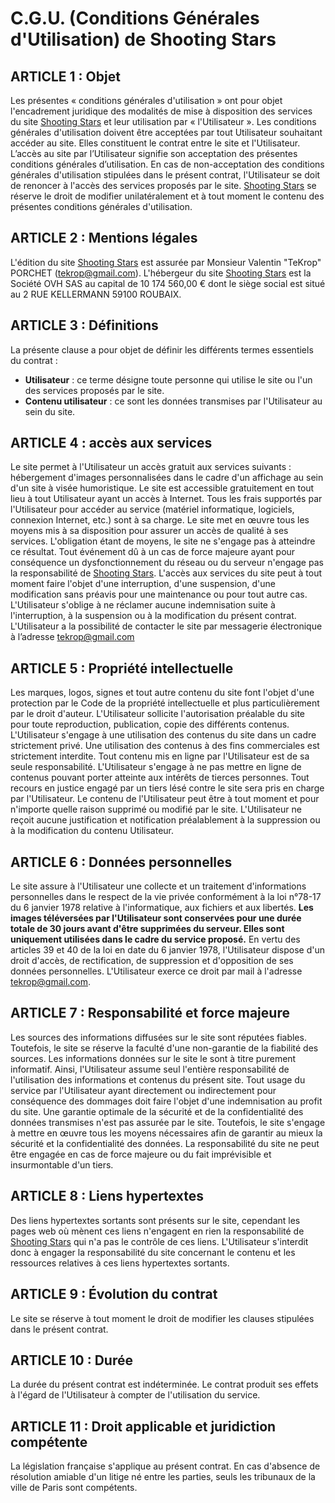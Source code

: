 # C.G.U. (Conditions Générales d'Utilisation) de Shooting Stars

## ARTICLE 1 : Objet

Les présentes « conditions générales d'utilisation » ont pour objet l'encadrement juridique des modalités de mise à disposition des services du site [Shooting Stars](https://shooting-stars.tekrop.fr) et leur utilisation par « l'Utilisateur ».
Les conditions générales d'utilisation doivent être acceptées par tout Utilisateur souhaitant accéder au site. Elles constituent le contrat entre le site et l'Utilisateur. L’accès au site par l’Utilisateur signifie son acceptation des présentes conditions générales d’utilisation.
En cas de non-acceptation des conditions générales d'utilisation stipulées dans le présent contrat, l'Utilisateur se doit de renoncer à l'accès des services proposés par le site.
[Shooting Stars](https://shooting-stars.tekrop.fr) se réserve le droit de modifier unilatéralement et à tout moment le contenu des présentes conditions générales d'utilisation.


## ARTICLE 2 : Mentions légales

L'édition du site [Shooting Stars](https://shooting-stars.tekrop.fr) est assurée par Monsieur Valentin "TeKrop" PORCHET (tekrop@gmail.com).
L'hébergeur du site [Shooting Stars](https://shooting-stars.tekrop.fr) est la Société OVH SAS au capital de 10 174 560,00 € dont le siège social est situé au 2 RUE KELLERMANN 59100 ROUBAIX.


## ARTICLE 3 : Définitions

La présente clause a pour objet de définir les différents termes essentiels du contrat :
* **Utilisateur** : ce terme désigne toute personne qui utilise le site ou l'un des services proposés par le site.
* **Contenu utilisateur** : ce sont les données transmises par l'Utilisateur au sein du site.


## ARTICLE 4 : accès aux services

Le site permet à l'Utilisateur un accès gratuit aux services suivants : hébergement d'images personnalisées dans le cadre d'un affichage au sein d'un site à visée humoristique.
Le site est accessible gratuitement en tout lieu à tout Utilisateur ayant un accès à Internet. Tous les frais supportés par l'Utilisateur pour accéder au service (matériel informatique, logiciels, connexion Internet, etc.) sont à sa charge.
Le site met en œuvre tous les moyens mis à sa disposition pour assurer un accès de qualité à ses services. L'obligation étant de moyens, le site ne s'engage pas à atteindre ce résultat.
Tout événement dû à un cas de force majeure ayant pour conséquence un dysfonctionnement du réseau ou du serveur n'engage pas la responsabilité de [Shooting Stars](https://shooting-stars.tekrop.fr).
L'accès aux services du site peut à tout moment faire l'objet d'une interruption, d'une suspension, d'une modification sans préavis pour une maintenance ou pour tout autre cas. L'Utilisateur s'oblige à ne réclamer aucune indemnisation suite à l'interruption, à la suspension ou à la modification du présent contrat.
L'Utilisateur a la possibilité de contacter le site par messagerie électronique à l’adresse tekrop@gmail.com


## ARTICLE 5 : Propriété intellectuelle
Les marques, logos, signes et tout autre contenu du site font l'objet d'une protection par le Code de la propriété intellectuelle et plus particulièrement par le droit d'auteur.
L'Utilisateur sollicite l'autorisation préalable du site pour toute reproduction, publication, copie des différents contenus.
L'Utilisateur s'engage à une utilisation des contenus du site dans un cadre strictement privé. Une utilisation des contenus à des fins commerciales est strictement interdite.
Tout contenu mis en ligne par l'Utilisateur est de sa seule responsabilité. L'Utilisateur s'engage à ne pas mettre en ligne de contenus pouvant porter atteinte aux intérêts de tierces personnes. Tout recours en justice engagé par un tiers lésé contre le site sera pris en charge par l'Utilisateur.
Le contenu de l'Utilisateur peut être à tout moment et pour n'importe quelle raison supprimé ou modifié par le site. L'Utilisateur ne reçoit aucune justification et notification préalablement à la suppression ou à la modification du contenu Utilisateur.


## ARTICLE 6 : Données personnelles
Le site assure à l'Utilisateur une collecte et un traitement d'informations personnelles dans le respect de la vie privée conformément à la loi n°78-17 du 6 janvier 1978 relative à l'informatique, aux fichiers et aux libertés. **Les images téléversées par l'Utilisateur sont conservées pour une durée totale de 30 jours avant d'être supprimées du serveur. Elles sont uniquement utilisées dans le cadre du service proposé.** En vertu des articles 39 et 40 de la loi en date du 6 janvier 1978, l'Utilisateur dispose d'un droit d'accès, de rectification, de suppression et d'opposition de ses données personnelles. L'Utilisateur exerce ce droit par mail à l'adresse tekrop@gmail.com.


## ARTICLE 7 : Responsabilité et force majeure
Les sources des informations diffusées sur le site sont réputées fiables. Toutefois, le site se réserve la faculté d'une non-garantie de la fiabilité des sources. Les informations données sur le site le sont à titre purement informatif. Ainsi, l'Utilisateur assume seul l'entière responsabilité de l'utilisation des informations et contenus du présent site.
Tout usage du service par l'Utilisateur ayant directement ou indirectement pour conséquence des dommages doit faire l'objet d'une indemnisation au profit du site.
Une garantie optimale de la sécurité et de la confidentialité des données transmises n'est pas assurée par le site. Toutefois, le site s'engage à mettre en œuvre tous les moyens nécessaires afin de garantir au mieux la sécurité et la confidentialité des données.
La responsabilité du site ne peut être engagée en cas de force majeure ou du fait imprévisible et insurmontable d'un tiers.


## ARTICLE 8 : Liens hypertextes
Des liens hypertextes sortants sont présents sur le site, cependant les pages web où mènent ces liens n'engagent en rien la responsabilité de [Shooting Stars](https://shooting-stars.tekrop.fr) qui n'a pas le contrôle de ces liens.
L'Utilisateur s'interdit donc à engager la responsabilité du site concernant le contenu et les ressources relatives à ces liens hypertextes sortants.


## ARTICLE 9 : Évolution du contrat
Le site se réserve à tout moment le droit de modifier les clauses stipulées dans le présent contrat.


## ARTICLE 10 : Durée
La durée du présent contrat est indéterminée. Le contrat produit ses effets à l'égard de l'Utilisateur à compter de l'utilisation du service.


## ARTICLE 11 : Droit applicable et juridiction compétente
La législation française s'applique au présent contrat. En cas d'absence de résolution amiable d'un litige né entre les parties, seuls les tribunaux de la ville de Paris sont compétents.
